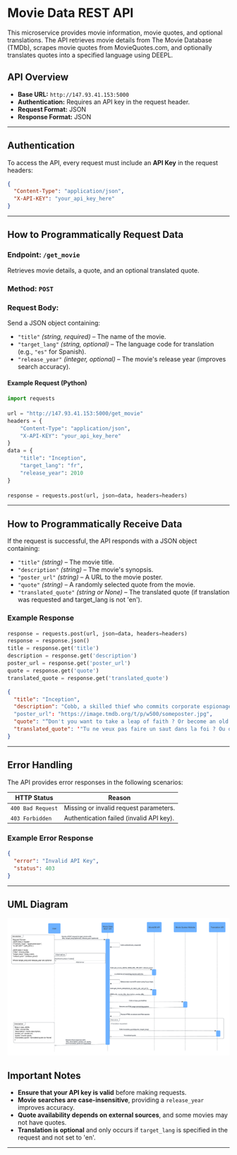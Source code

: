 # **Movie Data REST API**  

This microservice provides movie information, movie quotes, and optional translations. The API retrieves movie details from The Movie Database (TMDb), scrapes movie quotes from MovieQuotes.com, and optionally translates quotes into a specified language using DEEPL.  

## **API Overview**  
- **Base URL:** `http://147.93.41.153:5000`  
- **Authentication:** Requires an API key in the request header.  
- **Request Format:** JSON  
- **Response Format:** JSON  

---

## **Authentication**  
To access the API, every request must include an **API Key** in the request headers:  

```json
{
  "Content-Type": "application/json",
  "X-API-KEY": "your_api_key_here"
}
```

---

## **How to Programmatically Request Data**  
### **Endpoint: `/get_movie`**  
Retrieves movie details, a quote, and an optional translated quote.  

### **Method:** `POST`  
### **Request Body:**  
Send a JSON object containing:  
- `"title"` *(string, required)* – The name of the movie.  
- `"target_lang"` *(string, optional)* – The language code for translation (e.g., `"es"` for Spanish).  
- `"release_year"` *(integer, optional)* – The movie's release year (improves search accuracy).  

#### **Example Request (Python)**  

```python
import requests

url = "http://147.93.41.153:5000/get_movie"
headers = {
    "Content-Type": "application/json",
    "X-API-KEY": "your_api_key_here"
}
data = {
    "title": "Inception",
    "target_lang": "fr",
    "release_year": 2010
}

response = requests.post(url, json=data, headers=headers)
```

---

## **How to Programmatically Receive Data**  
If the request is successful, the API responds with a JSON object containing:  
- `"title"` *(string)* – The movie title.  
- `"description"` *(string)* – The movie's synopsis.  
- `"poster_url"` *(string)* – A URL to the movie poster.  
- `"quote"` *(string)* – A randomly selected quote from the movie.  
- `"translated_quote"` *(string or None)* – The translated quote (if translation was requested and target_lang is not 'en').  

### **Example Response**
```python
response = requests.post(url, json=data, headers=headers)
response = response.json()
title = response.get('title')
description = response.get('description')
poster_url = response.get('poster_url')
quote = response.get('quote')
translated_quote = response.get('translated_quote')
```

```json
{
  "title": "Inception",
  "description": "Cobb, a skilled thief who commits corporate espionage by infiltrating the subconscious of his targets is offered a chance to regain his old life as payment for a task considered to be impossible: "inception", the implantation of another person's idea into a target's subconscious."
  "poster_url": "https://image.tmdb.org/t/p/w500/someposter.jpg",
  "quote": "“Don't you want to take a leap of faith ? Or become an old man, filled with regret, waiting to die alone!”",
  "translated_quote": '"Tu ne veux pas faire un saut dans la foi ? Ou devenir un vieil homme, rempli de regrets, attendant de mourir seul !"'
}
```

---

## **Error Handling**  
The API provides error responses in the following scenarios:  

| HTTP Status | Reason |
|-------------|--------|
| `400 Bad Request` | Missing or invalid request parameters. |
| `403 Forbidden` | Authentication failed (invalid API key). |

### **Example Error Response**  

```json
{
  "error": "Invalid API Key",
  "status": 403
}
```

---
## **UML Diagram**
![Movie API Sequence Diagram](./Sequence_diagram.png)
## **Important Notes**
- **Ensure that your API key is valid** before making requests.  
- **Movie searches are case-insensitive**, providing a `release_year` improves accuracy.  
- **Quote availability depends on external sources**, and some movies may not have quotes.  
- **Translation is optional** and only occurs if `target_lang` is specified in the request and not set to 'en'.  

---

